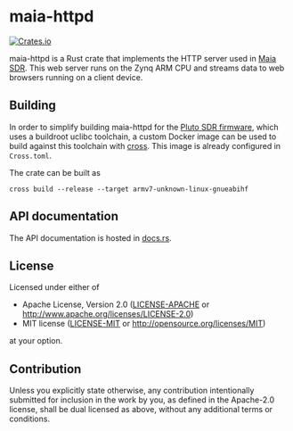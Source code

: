 # maia-httpd

[![Crates.io][crates-badge]][crates-url]

[crates-badge]: https://img.shields.io/crates/v/maia-httpd.svg
[crates-url]: https://crates.io/crates/maia-httpd

maia-httpd is a Rust crate that implements the HTTP server used in [Maia
SDR](https://maia-sdr.org/). This web server runs on the Zynq ARM CPU and
streams data to web browsers running on a client device.

## Building

In order to simplify building maia-httpd for the [Pluto SDR
firmware](https://github.com/maia-sdr/plutosdr-fw), which uses a buildroot
uclibc toolchain, a custom Docker image can be used to build against this
toolchain with [cross](https://github.com/cross-rs/cross). This image is already
configured in `Cross.toml`.

The crate can be built as
```
cross build --release --target armv7-unknown-linux-gnueabihf
```

## API documentation

The API documentation is hosted in [docs.rs](https://docs.rs/maia-httpd/).

## License

Licensed under either of

 * Apache License, Version 2.0
   ([LICENSE-APACHE](LICENSE-APACHE) or http://www.apache.org/licenses/LICENSE-2.0)
 * MIT license
   ([LICENSE-MIT](LICENSE-MIT) or http://opensource.org/licenses/MIT)

at your option.

## Contribution

Unless you explicitly state otherwise, any contribution intentionally submitted
for inclusion in the work by you, as defined in the Apache-2.0 license, shall be
dual licensed as above, without any additional terms or conditions.
